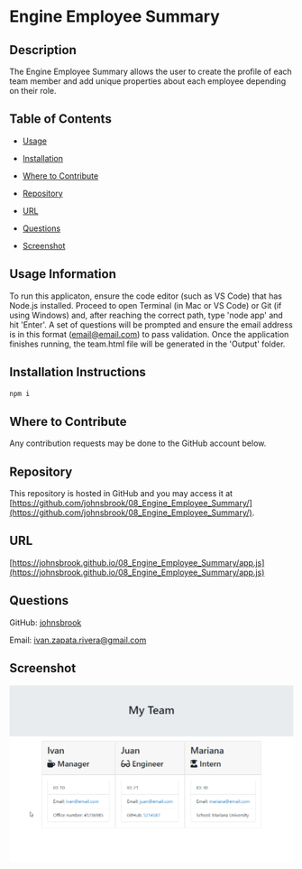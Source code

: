 
# Engine Employee Summary


## Description 
 
The Engine Employee Summary allows the user to create the profile of each team member and add unique properties about each employee depending on their role.  


## Table of Contents 


* [Usage](#usage-information) 

* [Installation](#installation-instructions) 

* [Where to Contribute](#where-to-contribute) 

* [Repository](#repository) 

* [URL](#url) 

* [Questions](#questions) 

* [Screenshot](#screenshot) 


## Usage Information 
 
To run this applicaton, ensure the code editor (such as VS Code) that has Node.js installed. Proceed to open Terminal (in Mac or VS Code) or Git (if using Windows) and, after reaching the correct path, type 'node app' and hit 'Enter'. A set of questions will be prompted and ensure the email address is in this format (email@email.com) to pass validation. Once the application finishes running, the team.html file will be generated in the 'Output' folder.  


## Installation Instructions 
 
    npm i 

    
## Where to Contribute 
 
Any contribution requests may be done to the GitHub account below. 


## Repository 
 
This repository is hosted in GitHub and you may access it at [https://github.com/johnsbrook/08_Engine_Employee_Summary/](https://github.com/johnsbrook/08_Engine_Employee_Summary/). 


## URL 
 
[https://johnsbrook.github.io/08_Engine_Employee_Summary/app.js](https://johnsbrook.github.io/08_Engine_Employee_Summary/app.js) 


## Questions 
 
GitHub: [johnsbrook](https://github.com/johnsbrook) 
 
Email: [ivan.zapata.rivera@gmail.com](mailto:ivan.zapata.rivera@gmail.com)

## Screenshot 
 
![Getting Started](images/screenshot.png) 
 
